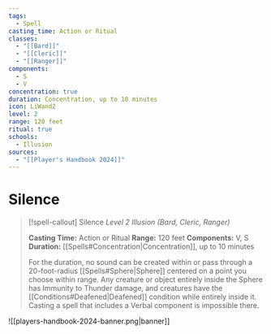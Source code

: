 ```yaml
---
tags:
  - Spell
casting_time: Action or Ritual
classes:
  - "[[Bard]]"
  - "[[Cleric]]"
  - "[[Ranger]]"
components:
  - S
  - V
concentration: true
duration: Concentration, up to 10 minutes
icon: LiWand2
level: 2
range: 120 feet
ritual: true
schools:
  - Illusion
sources:
  - "[[Player's Handbook 2024]]"
---
```


# Silence

>[!spell-callout] Silence
>_Level 2 Illusion (Bard, Cleric, Ranger)_
>
>**Casting Time:** Action or Ritual
>**Range:** 120 feet
>**Components:** V, S
>**Duration:** [[Spells#Concentration\|Concentration]], up to 10 minutes
>
>For the duration, no sound can be created within or pass through a 20-foot-radius [[Spells#Sphere\|Sphere]] centered on a point you choose within range. Any creature or object entirely inside the Sphere has Immunity to Thunder damage, and creatures have the [[Conditions#Deafened\|Deafened]] condition while entirely inside it. Casting a spell that includes a Verbal component is impossible there.


![[players-handbook-2024-banner.png|banner]]
